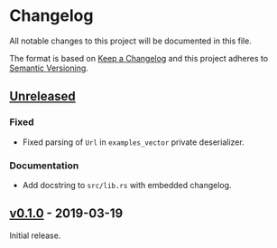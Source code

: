# Changelog
All notable changes to this project will be documented in this file.

The format is based on [Keep a Changelog](http://keepachangelog.com/en/1.0.0/)
and this project adheres to [Semantic Versioning](http://semver.org/spec/v2.0.0.html).


## [Unreleased]

### Fixed
- Fixed parsing of `Url` in `examples_vector` private deserializer.

### Documentation
- Add docstring to `src/lib.rs` with embedded changelog.


[Unreleased]: https://github.com/althonos/obofoundry.rs/compare/v0.1.0...HEAD

## [v0.1.0] - 2019-03-19

Initial release.

[v0.1.0]: https://github.com/althonos/obofoundry.rs/compare/95e6d4b...v0.1.0
